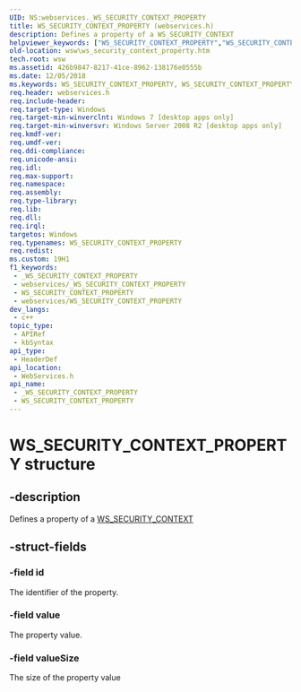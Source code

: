 ```yaml
---
UID: NS:webservices._WS_SECURITY_CONTEXT_PROPERTY
title: WS_SECURITY_CONTEXT_PROPERTY (webservices.h)
description: Defines a property of a WS_SECURITY_CONTEXT
helpviewer_keywords: ["WS_SECURITY_CONTEXT_PROPERTY","WS_SECURITY_CONTEXT_PROPERTY structure [Web Services for Windows]","webservices/WS_SECURITY_CONTEXT_PROPERTY","wsw.ws_security_context_property"]
old-location: wsw\ws_security_context_property.htm
tech.root: wsw
ms.assetid: 426b9847-8217-41ce-8962-138176e0555b
ms.date: 12/05/2018
ms.keywords: WS_SECURITY_CONTEXT_PROPERTY, WS_SECURITY_CONTEXT_PROPERTY structure [Web Services for Windows], webservices/WS_SECURITY_CONTEXT_PROPERTY, wsw.ws_security_context_property
req.header: webservices.h
req.include-header: 
req.target-type: Windows
req.target-min-winverclnt: Windows 7 [desktop apps only]
req.target-min-winversvr: Windows Server 2008 R2 [desktop apps only]
req.kmdf-ver: 
req.umdf-ver: 
req.ddi-compliance: 
req.unicode-ansi: 
req.idl: 
req.max-support: 
req.namespace: 
req.assembly: 
req.type-library: 
req.lib: 
req.dll: 
req.irql: 
targetos: Windows
req.typenames: WS_SECURITY_CONTEXT_PROPERTY
req.redist: 
ms.custom: 19H1
f1_keywords:
 - _WS_SECURITY_CONTEXT_PROPERTY
 - webservices/_WS_SECURITY_CONTEXT_PROPERTY
 - WS_SECURITY_CONTEXT_PROPERTY
 - webservices/WS_SECURITY_CONTEXT_PROPERTY
dev_langs:
 - c++
topic_type:
 - APIRef
 - kbSyntax
api_type:
 - HeaderDef
api_location:
 - WebServices.h
api_name:
 - _WS_SECURITY_CONTEXT_PROPERTY
 - WS_SECURITY_CONTEXT_PROPERTY
---
```


# WS_SECURITY_CONTEXT_PROPERTY structure


## -description

Defines a property of a <a href="/windows/desktop/wsw/ws-security-context">WS_SECURITY_CONTEXT</a>

## -struct-fields

### -field id

The identifier of the property.

### -field value

The property value.

### -field valueSize

The size of the property value

